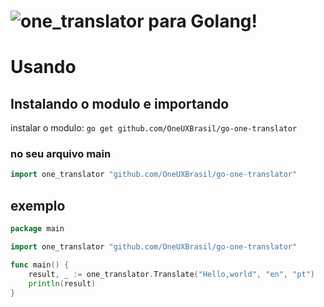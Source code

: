 # ![one_translator](https://github.com/OneUXBrasil/one-translator) para Golang!
# Usando
## Instalando o modulo e importando
instalar o modulo: `go get github.com/OneUXBrasil/go-one-translator`
### no seu arquivo main
```go
import one_translator "github.com/OneUXBrasil/go-one-translator"
```
## exemplo
```go
package main

import one_translator "github.com/OneUXBrasil/go-one-translator"

func main() {
	result, _ := one_translator.Translate("Hello,world", "en", "pt")
	println(result)
}
```